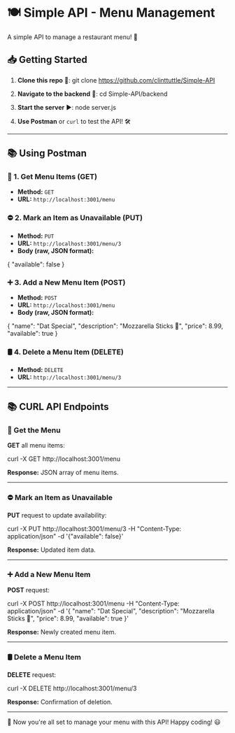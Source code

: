 # 🍽️ Simple API - Menu Management

A simple API to manage a restaurant menu! 🚀

## 📥 Getting Started

1. **Clone this repo** 📂:
git clone https://github.com/clinttuttle/Simple-API

2. **Navigate to the backend** 📁:
cd Simple-API/backend

3. **Start the server** ▶️:
node server.js

4. **Use Postman** or `curl` to test the API! 🛠️

---

## 📚 Using Postman

### 📂 1. Get Menu Items (GET)
- **Method:** `GET`
- **URL:** `http://localhost:3001/menu`

### ⛔ 2. Mark an Item as Unavailable (PUT)
- **Method:** `PUT`
- **URL:** `http://localhost:3001/menu/3`
- **Body (raw, JSON format):**

{
"available": false
}


### ➕ 3. Add a New Menu Item (POST)
- **Method:** `POST`
- **URL:** `http://localhost:3001/menu`
- **Body (raw, JSON format):**

{
"name": "Dat Special",
"description": "Mozzarella Sticks 🧀",
"price": 8.99,
"available": true
}


### 🛢️ 4. Delete a Menu Item (DELETE)
- **Method:** `DELETE`
- **URL:** `http://localhost:3001/menu/3`

---

## 📚 CURL API Endpoints

### 📝 Get the Menu
**GET** all menu items:

curl -X GET http://localhost:3001/menu

**Response:** JSON array of menu items.

---

### ⛔ Mark an Item as Unavailable
**PUT** request to update availability:

curl -X PUT http://localhost:3001/menu/3
-H "Content-Type: application/json"
-d '{"available": false}'

**Response:** Updated item data.

---

### ➕ Add a New Menu Item
**POST** request:

curl -X POST http://localhost:3001/menu
-H "Content-Type: application/json"
-d '{
"name": "Dat Special",
"description": "Mozzarella Sticks 🧀",
"price": 8.99,
"available": true
}'

**Response:** Newly created menu item.

---

### 🛢️ Delete a Menu Item
**DELETE** request:

curl -X DELETE http://localhost:3001/menu/3

**Response:** Confirmation of deletion.

---

🎉 Now you're all set to manage your menu with this API! Happy coding! 😃


